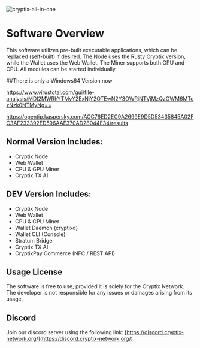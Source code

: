 
![cryptix-all-in-one](https://github.com/user-attachments/assets/9b4e4733-8c74-419d-b831-73a13fe54848)




# Software Overview

This software utilizes pre-built executable applications, which can be replaced (self-built) if desired. The Node uses the Rusty Cryptix version, while the Wallet uses the Web Wallet. The Miner supports both GPU and CPU. All modules can be started individually.

##There is only a Windows64 Version now

https://www.virustotal.com/gui/file-analysis/MDI2MWRhYTMyY2ExNjY2OTEwN2Y3OWRjNTVjMzQzOWM6MTczNzk0NTMyNg==

https://opentip.kaspersky.com/ACC76ED2EC9A2699E9D5D53435845A02FC3AF233392ED596AAE370AD28044E34/results

## Normal Version Includes:
-  Cryptix Node
- Web Wallet
- CPU & GPU Miner
- Cryptix TX AI 

## DEV Version Includes:
- Cryptix Node
- Web Wallet
- CPU & GPU Miner
- Wallet Daemon (cryptixd)
- Wallet CLI (Console)
- Stratum Bridge
- Cryptix TX AI 
- CryptixPay Commerce (NFC / REST API)

## Usage License
The software is free to use, provided it is solely for the Cryptix Network. The developer is not responsible for any issues or damages arising from its usage.

## Discord

Join our discord server using the following link: [https://discord.cryptix-network.org/](https://discord.cryptix-network.org/)
